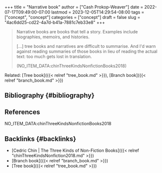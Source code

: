 +++
title = "Narrative book"
author = ["Cash Prokop-Weaver"]
date = 2022-07-17T09:49:00-07:00
lastmod = 2023-12-05T14:29:54-08:00
tags = ["concept", "concept"]
categories = ["concept"]
draft = false
slug = "4ac6dd25-cd22-4a7d-b41a-7881c7eb33e8"
+++

> Narrative books are books that tell a story. Examples include biographies, memoirs, and histories.
>
> [...] tree books and narratives are difficult to summarise. And I'd warn against reading summaries of those books in lieu of reading the actual text: too much gets lost in translation.
>
> (NO_ITEM_DATA:chinThreeKindsNonfictionBooks2018)

Related: [Tree book]({{< relref "tree_book.md" >}}), [Branch book]({{< relref "branch_book.md" >}})


## Bibliography {#bibliography}

## References

<style>.csl-entry{text-indent: -1.5em; margin-left: 1.5em;}</style><div class="csl-bib-body">
  <div class="csl-entry">NO_ITEM_DATA:chinThreeKindsNonfictionBooks2018</div>
</div>


## Backlinks {#backlinks}

-   [Cedric Chin | The Three Kinds of Non-Fiction Books]({{< relref "chinThreeKindsNonfiction2018.md" >}})
-   [Branch book]({{< relref "branch_book.md" >}})
-   [Tree book]({{< relref "tree_book.md" >}})

